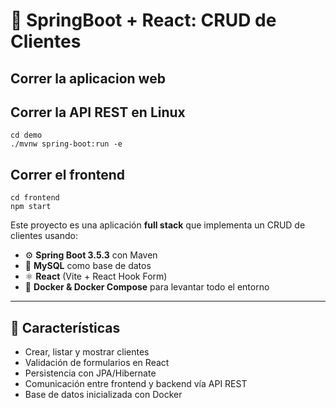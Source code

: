 # 🧩 SpringBoot + React: CRUD de Clientes

## Correr la aplicacion web

## Correr la API REST en Linux

``````
cd demo
./mvnw spring-boot:run -e
``````
## Correr el frontend

``````
cd frontend
npm start
``````

Este proyecto es una aplicación **full stack** que implementa un CRUD de clientes usando:

- ⚙️ **Spring Boot 3.5.3** con Maven
- 🧠 **MySQL** como base de datos
- ⚛️ **React** (Vite + React Hook Form)
- 🐳 **Docker & Docker Compose** para levantar todo el entorno

---

## 🚀 Características

- Crear, listar y mostrar clientes
- Validación de formularios en React
- Persistencia con JPA/Hibernate
- Comunicación entre frontend y backend vía API REST
- Base de datos inicializada con Docker